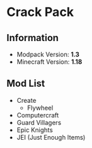 # Crack Pack

## Information

- Modpack Version: **1.3**
- Minecraft Version: **1.18**

## Mod List
 - Create
   - Flywheel
 - Computercraft
 - Guard Villagers
 - Epic Knights
 - JEI (Just Enough Items)